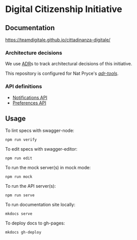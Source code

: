# Digital Citizenship Initiative

## Documentation

https://teamdigitale.github.io/cittadinanza-digitale/

### Architecture decisions

We use [ADR](http://thinkrelevance.com/blog/2011/11/15/documenting-architecture-decisions)s to track architectural decisions of this initiative.

This repository is configured for Nat Pryce's [_adr-tools_](https://github.com/npryce/adr-tools).

### API definitions

- [Notifications API](https://teamdigitale.github.io/cittadinanza-digitale/api/notifications.html)
- [Preferences API](https://teamdigitale.github.io/cittadinanza-digitale/api/preferences.html)

## Usage

To lint specs with swagger-node: 
```
npm run verify
```

To edit specs with swagger-editor:
```
npm run edit
``` 

To run the mock server(s) in mock mode:
```
npm run mock
```

To run the API server(s):
```
npm run serve
```

To run documentation site locally:
```
mkdocs serve
```

To deploy docs to gh-pages:
```
mkdocs gh-deploy
```
